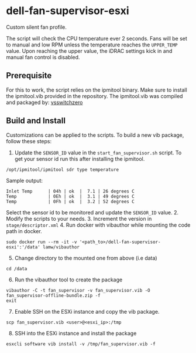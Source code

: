 # dell-fan-supervisor-esxi
Custom silent fan profile.

The script will check the CPU temperature ever 2 seconds.
Fans will be set to manual and low RPM unless the temperature reaches the `UPPER_TEMP` value.
Upon reaching the upper value, the iDRAC settings kick in and manual fan control is disabled.

## Prerequisite
For this to work, the script relies on the ipmitool binary.
Make sure to install the ipmitool.vib provided in the repository.
The ipmitool.vib was compiled and packaged by: [vsswitchzero](https://vswitchzero.com/ipmitool-vib/)

## Build and Install
Customizations can be applied to the scripts.
To build a new vib package, follow these steps:

1. Update the `SENSOR_ID` value in the `start_fan_supervisor.sh` script.
To get your sensor id run this after installing the ipmitool.
```
/opt/ipmitool/ipmitool sdr type temperature
```
Sample output:
```
Inlet Temp		| 04h | ok  |  7.1 | 26 degrees C
Temp			| 0Eh | ok  |  3.1 | 49 degrees C
Temp			| 0Fh | ok  |  3.2 | 52 degrees C
```
Select the sensor id to be monitored and update the `SENSOR_ID` value.
2. Modify the scripts to your needs.
3. Increment the version in `stage/descriptor.xml`
4. Run docker with vibauthor while mounting the code path in docker.
```
sudo docker run --rm -it -v '<path_to>/dell-fan-supervisor-esxi':'/data' lamw/vibauthor
```
5. Change directory to the mounted one from above (i.e data)
```
cd /data
```
6. Run the vibauthor tool to create the package
```
vibauthor -C -t fan_supervisor -v fan_supervisor.vib -O fan_supervisor-offline-bundle.zip -f
exit
```
7. Enable SSH on the ESXi instance and copy the vib package.
```
scp fan_supervisor.vib <user>@<esxi_ip>:/tmp
```
8. SSH into the ESXi instance and install the package
```
esxcli software vib install -v /tmp/fan_supervisor.vib -f
```